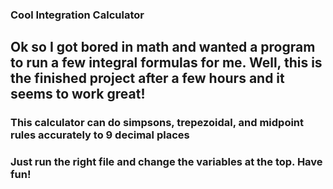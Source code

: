 ### Cool Integration Calculator

## Ok so I got bored in math and wanted a program to run a few integral formulas for me. Well, this is the finished project after a few hours and it seems to work great!

### This calculator can do simpsons, trepezoidal, and midpoint rules accurately to 9 decimal places
### Just run the right file and change the variables at the top. Have fun!